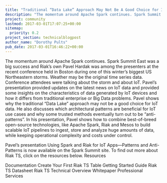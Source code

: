 ```yaml
---
title: "Traditional “Data Lake” Approach May Not Be A Good Choice for IoT Data"
description: "The momentum around Apache Spark continues. Spark Summit East was a big success and Riak’s own Pavel Hardak was among the presenters at the recent conference held in Boston during one of this winter’s biggest US Northeastern storms. Weather may be the original time series data. Conference attend"
project: community
lastmod: 2017-03-01T17:07:25+00:00
sitemap:
  priority: 0.2
project_section: technicalblogpost
author_name: "Dorothy Pults"
pub_date: 2017-03-01T16:46:22+00:00
---
```

The momentum around Apache Spark continues. Spark Summit East was a big success and Riak’s own Pavel Hardak was among the presenters at the recent conference held in Boston during one of this winter’s biggest US Northeastern storms.
Weather may be the original time series data. Conference attendees were talking about the storm and about IoT. Pavel’s presentation provided updates on the latest news on IoT data and provided some insights on the characteristics of data generated by IoT devices and how it differs from traditional enterprise or Big Data problems.
Pavel shows why the traditional “Data Lake” approach may not be a good choice for IoT data. He also discusses which architectural patterns are beneficial for IoT use cases and why some trusted methods eventually turn out to be “anti-patterns”.
In his presentation, Pavel shows how to combine best-of-breed open-source technologies, like Apache Spark, Riak and Mesos to build scalable IoT pipelines to ingest, store and analyze huge amounts of data, while keeping operational complexity and costs under control.

Pavel’s presentation Using Spark and Riak for IoT Apps—Patterns and Anti-Patterns is now available on the Spark Summit site.
To find out more about Riak TS, click on the resources below.
Resources

Documentation
Create Your First Riak TS Table
Getting Started Guide
Riak TS Datasheet
Riak TS Technical Overview Whitepaper
Professional Services
